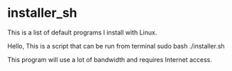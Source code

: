 # installer_sh
This is a list of default programs I install with Linux.

Hello, This is a script that can be run from terminal
sudo bash ./installer.sh 

This program will use a lot of bandwidth and requires Internet access.

